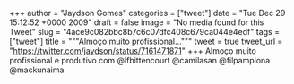
+++
author = "Jaydson Gomes"
categories = ["tweet"]
date = "Tue Dec 29 15:12:52 +0000 2009"
draft = false
image = "No media found for this Tweet"
slug = "4ace9c082bbc8b7c6c07dfc408c679ca044e4edf"
tags = ["tweet"]
title = """Almoço muito profissional..."""
tweet = true
tweet_url = "https://twitter.com/jaydson/status/7161471871"
+++
Almoço muito profissional e produtivo com @lfbittencourt @camilasan @filpamplona  @mackunaima
